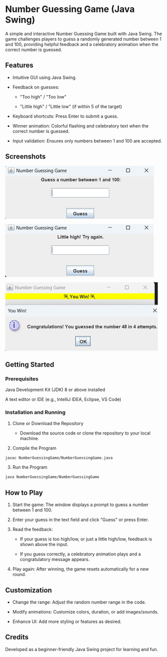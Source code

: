 # Number Guessing Game (Java Swing)
A simple and interactive Number Guessing Game built with Java Swing. The game challenges players to guess a randomly generated number between 1 and 100, providing helpful feedback and a celebratory animation when the correct number is guessed.

## Features
- Intuitive GUI using Java Swing.

- Feedback on guesses:

    - "Too high" / "Too low"

    - "Little high" / "Little low" (if within 5 of the target)

- Keyboard shortcuts: Press Enter to submit a guess.

- Winner animation: Colorful flashing and celebratory text when the correct number is guessed.

- Input validation: Ensures only numbers between 1 and 100 are accepted.

## Screenshots
![Number Guessing Game](./Assets/NumberGuessingGame1.png)

![Number Guessing Game](./Assets/NumberGuessingGame2.png)

![Number Guessing Game](./Assets/NumberGuessingGame3.png)

## Getting Started
### Prerequisites
Java Development Kit (JDK) 8 or above installed

A text editor or IDE (e.g., IntelliJ IDEA, Eclipse, VS Code)

### Installation and Running
1. Clone or Download the Repository

    - Download the source code or clone the repository to your local machine.

2. Compile the Program

```bash
javac NumberGuessingGame/NumberGuessingGame.java
```
3. Run the Program

```bash
java NumberGuessingGame/NumberGuessingGame
```

## How to Play
1. Start the game: The window displays a prompt to guess a number between 1 and 100.

2. Enter your guess in the text field and click "Guess" or press Enter.

3. Read the feedback:

    - If your guess is too high/low, or just a little high/low, feedback is shown above the input.

    - If you guess correctly, a celebratory animation plays and a congratulatory message appears.

4. Play again: After winning, the game resets automatically for a new round.

## Customization
- Change the range: Adjust the random number range in the code.

- Modify animations: Customize colors, duration, or add images/sounds.

- Enhance UI: Add more styling or features as desired.

## Credits
Developed as a beginner-friendly Java Swing project for learning and fun.